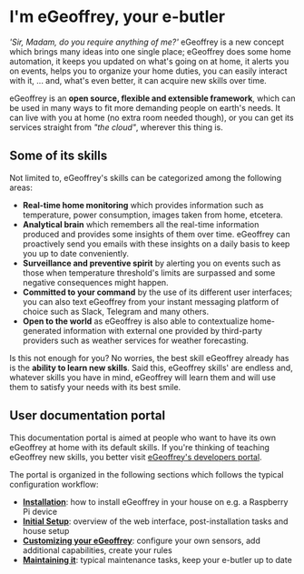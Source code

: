 # I'm eGeoffrey, your e-butler
*'Sir, Madam, do you require anything of me?'* eGeoffrey is a new concept which brings many ideas into one single place; eGeoffrey does some home automation, it keeps you updated on what's going on at home, it alerts you on events, helps you to organize your home duties, you can easily interact with it, ... and, what's even better, it can acquire new skills over time. 

eGeoffrey is an **open source, flexible and extensible framework**, which can be used in many ways to fit more demanding people on earth's needs. It can live with you at home (no extra room needed though), or you can get its services straight from *"the cloud"*, wherever this thing is.

## Some of its skills
Not limited to, eGeoffrey's skills can be categorized among the following areas:

* **Real-time home monitoring** which provides information such as temperature, power consumption, images taken from home, etcetera.
* **Analytical brain** which remembers all the real-time information produced and provides some insights of them over time. eGeoffrey can proactively send  you emails with these insights on a daily basis to keep you up to date conveniently.
* **Surveillance and preventive spirit** by alerting you on events such as those when temperature threshold's limits are surpassed and some negative consequences might happen.
* **Committed to your command** by the use of its different user interfaces; you can also text eGeoffrey from your instant messaging platform of choice such as Slack, Telegram and many others. 
* **Open to the world** as eGeoffrey is also able to contextualize home-generated information with external one provided by third-party providers such as weather services for weather forecasting.

Is this not enough for you? No worries, the best skill eGeoffrey already has is the **ability to learn new skills**. Said this, eGeoffrey skills' are endless and, whatever skills you have in mind, eGeoffrey will learn them and will use them to satisfy your needs with its best smile.

## User documentation portal
This documentation portal is aimed at people who want to have its own eGeoffrey at home with its default skills. If you're thinking of teaching eGeoffrey new skills, you better visit [eGeoffrey's developers portal](https://developer.egeoffrey.com/).

The portal is organized in the following sections which follows the typical configuration workflow:

* **[Installation](installation/where)**: how to install eGeoffrey in your house on e.g. a Raspberry Pi device
* **[Initial Setup](setup/gui)**: overview of the web interface, post-installation tasks and house setup
* **[Customizing your eGeoffrey](configure/workflow)**: configure your own sensors, add additional capabilities, create your rules 
* **[Maintaining it](maintenance/upgrade)**: typical maintenance tasks, keep your e-butler up to date
